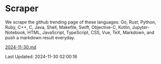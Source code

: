# Scraper

We scrape the github trending page of these languages: Go, Rust, Python, Ruby, C++, C, Java, Shell, Makefile, Swift, Objective-C, Kotlin, Jupyter-Notebook, HTML, JavaScript, TypeScript, CSS, Vue, TeX, Markdown, and push a markdown result everyday.

[2024-11-30.md](https://github.com/cumthxy/github-trending-backup/blob/master/2024-11-30.md)

Last Updated: 2024-11-30 02:00:16
